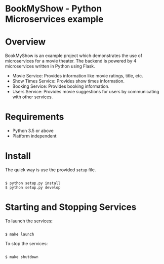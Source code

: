 # BookMyShow - Python Microservices example


Overview
========

BookMyShow is an example project which demonstrates the use of microservices for a movie theater. 
The backend is powered by 4 microservices written in Python using Flask. 

 * Movie Service: Provides information like movie ratings, title, etc.
 * Show Times Service: Provides show times information.
 * Booking Service: Provides booking information. 
 * Users Service: Provides movie suggestions for users by communicating with other services.

Requirements
===========

* Python 3.5 or above
* Platform independent

Install
=======

The quick way is use the provided `setup` file.

<code>
$ python setup.py install
$ python setup.py develop
</code>

Starting and Stopping Services
==============================

To launch the services:

<code>
$ make launch
</code>

To stop the services: 

<code>
$ make shutdown
</code>
